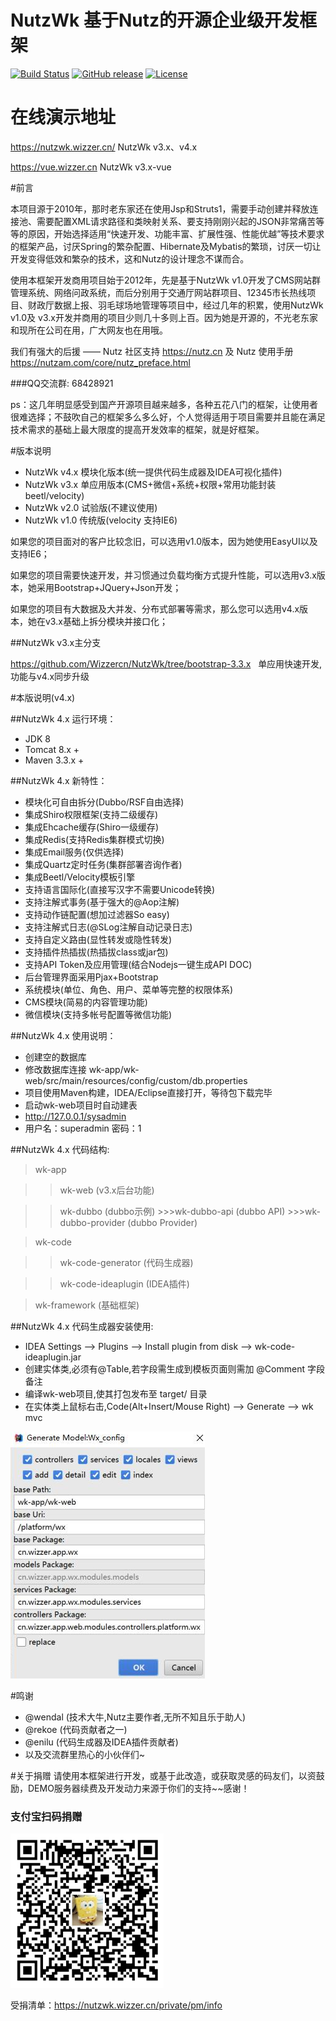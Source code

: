 NutzWk 基于Nutz的开源企业级开发框架 
======

[![Build Status](https://travis-ci.org/Wizzercn/NutzWk.png?branch=bootstrap)](https://travis-ci.org/Wizzercn/NutzWk)
[![GitHub release](https://img.shields.io/github/release/Wizzercn/NutzWk.svg)](https://github.com/Wizzercn/NutzWk/releases)
[![License](https://img.shields.io/badge/license-Apache%202-4EB1BA.svg)](https://www.apache.org/licenses/LICENSE-2.0.html)

在线演示地址
======
https://nutzwk.wizzer.cn/                 NutzWk v3.x、v4.x

https://vue.wizzer.cn                     NutzWk v3.x-vue

#前言

本项目源于2010年，那时老东家还在使用Jsp和Struts1，需要手动创建并释放连接池、需要配置XML请求路径和类映射关系、要支持刚刚兴起的JSON非常痛苦等等的原因，开始选择适用“快速开发、功能丰富、扩展性强、性能优越”等技术要求的框架产品，讨厌Spring的繁杂配置、Hibernate及Mybatis的繁琐，讨厌一切让开发变得低效和繁杂的技术，这和Nutz的设计理念不谋而合。

使用本框架开发商用项目始于2012年，先是基于NutzWk v1.0开发了CMS网站群管理系统、网络问政系统，而后分别用于交通厅网站群项目、12345市长热线项目、财政厅数据上报、羽毛球场地管理等项目中，经过几年的积累，使用NutzWk v1.0及 v3.x开发并商用的项目少则几十多则上百。因为她是开源的，不光老东家和现所在公司在用，广大网友也在用哦。

我们有强大的后援 —— Nutz 社区支持  https://nutz.cn  及 Nutz 使用手册 https://nutzam.com/core/nutz_preface.html

###QQ交流群: 68428921

ps：这几年明显感受到国产开源项目越来越多，各种五花八门的框架，让使用者很难选择；不鼓吹自己的框架多么多么好，个人觉得适用于项目需要并且能在满足技术需求的基础上最大限度的提高开发效率的框架，就是好框架。

#版本说明

*   NutzWk v4.x 模块化版本(统一提供代码生成器及IDEA可视化插件)
*   NutzWk v3.x 单应用版本(CMS+微信+系统+权限+常用功能封装 beetl/velocity)
*   NutzWk v2.0 试验版(不建议使用)
*   NutzWk v1.0 传统版(velocity 支持IE6)

如果您的项目面对的客户比较念旧，可以选用v1.0版本，因为她使用EasyUI以及支持IE6；

如果您的项目需要快速开发，并习惯通过负载均衡方式提升性能，可以选用v3.x版本，她采用Bootstrap+JQuery+Json开发；

如果您的项目有大数据及大并发、分布式部署等需求，那么您可以选用v4.x版本，她在v3.x基础上拆分模块并接口化；

##NutzWk v3.x主分支

https://github.com/Wizzercn/NutzWk/tree/bootstrap-3.3.x   单应用快速开发,功能与v4.x同步升级

#本版说明(v4.x)

##NutzWk 4.x 运行环境：

*   JDK 8
*   Tomcat 8.x +
*   Maven 3.3.x +

##NutzWk 4.x 新特性：

*   模块化可自由拆分(Dubbo/RSF自由选择)
*   集成Shiro权限框架(支持二级缓存)
*   集成Ehcache缓存(Shiro一级缓存)
*   集成Redis(支持Redis集群模式切换)
*   集成Email服务(仅供选择)
*   集成Quartz定时任务(集群部署咨询作者)
*   集成Beetl/Velocity模板引擎
*   支持语言国际化(直接写汉字不需要Unicode转换)
*   支持注解式事务(基于强大的@Aop注解)
*   支持动作链配置(想加过滤器So easy)
*   支持注解式日志(@SLog注解自动记录日志)
*   支持自定义路由(显性转发或隐性转发)
*   支持插件热插拔(热插拔class或jar包)
*   支持API Token及应用管理(结合Nodejs一键生成API DOC)
*   后台管理界面采用Pjax+Bootstrap
*   系统模块(单位、角色、用户、菜单等完整的权限体系)
*   CMS模块(简易的内容管理功能)
*   微信模块(支持多帐号配置等微信功能)


##NutzWk 4.x 使用说明：

*   创建空的数据库
*   修改数据库连接 wk-app/wk-web/src/main/resources/config/custom/db.properties
*   项目使用Maven构建，IDEA/Eclipse直接打开，等待包下载完毕
*   启动wk-web项目时自动建表
*   http://127.0.0.1/sysadmin
*   用户名：superadmin 密码：1

##NutzWk 4.x 代码结构:

>wk-app

   >>wk-web               (v3.x后台功能)

   >>wk-dubbo              (dubbo示例)
      >>>wk-dubbo-api       (dubbo API)
      >>>wk-dubbo-provider  (dubbo Provider)

>wk-code

   >>wk-code-generator    (代码生成器)

   >>wk-code-ideaplugin   (IDEA插件)

>wk-framework            (基础框架)



##NutzWk 4.x 代码生成器安装使用:
*   IDEA Settings --> Plugins --> Install plugin from disk --> wk-code-ideaplugin.jar
*   创建实体类,必须有@Table,若字段需生成到模板页面则需加 @Comment 字段备注
*   编译wk-web项目,使其打包发布至 target/ 目录
*   在实体类上鼠标右击,Code(Alt+Insert/Mouse Right) --> Generate --> wk mvc

![IDEA插件截图](wk-code/wk-code-ideaplugin/demo.png)

#鸣谢
*   @wendal (技术大牛,Nutz主要作者,无所不知且乐于助人)
*   @rekoe (代码贡献者之一)
*   @enilu (代码生成器及IDEA插件贡献者)
*   以及交流群里热心的小伙伴们~

#关于捐赠
请使用本框架进行开发，或基于此改造，或获取灵感的码友们，以资鼓励，DEMO服务器续费及开发动力来源于你们的支持~~感谢！

### 支付宝扫码捐赠
![支付宝扫码捐赠](alipay.png)

受捐清单：https://nutzwk.wizzer.cn/private/pm/info
